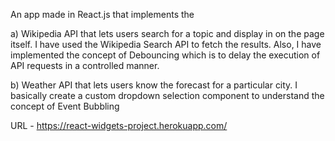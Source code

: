 An app made in React.js that implements the

a) Wikipedia API that lets users search for a topic and display in on the page itself. I have used the Wikipedia Search API to fetch the results. Also, I have implemented the concept of Debouncing which is to delay the execution of API requests in a controlled manner.


b) Weather API that lets users know the forecast for a particular city. I basically create a custom dropdown selection component to understand the concept of Event Bubbling


URL - https://react-widgets-project.herokuapp.com/
